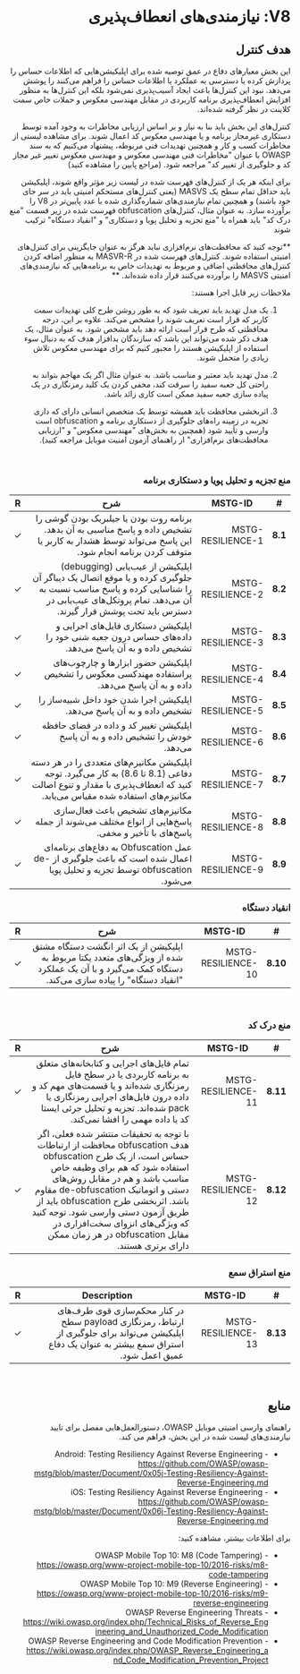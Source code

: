 <div dir="rtl" markdown="1">

# V8: نیازمندی‌های انعطاف‌پذیری

## هدف کنترل

این بخش معیارهای دفاع در عمق توصیه شده برای اپلیکیشن‌هایی که اطلاعات حساس را پردازش کرده یا دسترسی به عملکرد یا اطلاعات حساس را فراهم می‌کنند را پوشش می‌دهد. نبود این کنترل‌ها باعث ایجاد آسیب‌پذیری نمی‌شود بلکه این کنترل‌ها به منظور افزایش انعطاف‌پذیری برنامه کاربردی در مقابل مهندسی معکوس و حملات خاص سمت کلاینت در نظر گرفته شده‌اند.

کنترل‌های این بخش باید بنا به نیاز و بر اساس ارزیابی مخاطرات به وجود آمده توسط دستکاری غیرمجاز برنامه و یا مهندسی معکوس کد اعمال شوند. برای مشاهده لیستی از مخاطرات کسب و کار و همچنین تهدیدات فنی مربوطه، پیشنهاد می‌کنیم که به سند OWASP با عنوان "مخاطرات فنی مهندسی معکوس و مهندسی معکوس تغییر غیر مجاز کد و جلوگیری از تغییر کد" مراجعه شود. (مراجع پایین را مشاهده کنید)

برای اینکه هر یک از کنترل‌های فهرست شده در لیست زیر مؤثر واقع شوند، اپلیکیشن باید حداقل تمام سطح یک MASVS  (یعنی کنترل‌های مستحکم امنیتی باید در سر جای خود باشند) و همچنین تمام نیازمندی‌های شماره‌گذاری شده با عدد پایین‌تر در V8 را برآورده سازد. به عنوان مثال، کنترل‌های obfuscation فهرست شده در زیر قسمت "منع درک کد" باید همراه با "منع تجزیه و تحلیل پویا و دستکاری" و "انقیاد دستگاه" ترکیب شوند

**توجه کنید که محافظت‌های نرم‌افزاری نباید هرگز به عنوان جایگزینی برای کنترل‌های امنیتی استفاده شوند. کنترل‌های فهرست شده در MASVR-R به منظور اضافه کردن کنترل‌های محافظتی اضافی و مربوط به تهدیدات خاص به برنامه‌هایی که نیازمندی‌های امنیتی MASVS را برآورده می‌کنند قرار داده شده‌اند. **

ملاحظات زیر قابل اجرا هستند:

1. یک مدل تهدید باید تعریف شود  که به طور روشن طرح کلی تهدیدات سمت کاربر که قرار است تعریف شوند را مشخص می‌کند. علاوه بر این، درجه محافظتی که طرح قرار است ارائه دهد باید مشخص شود. به عنوان مثال، یک هدف ذکر شده می‌تواند این باشد که سازندگان بدافزار هدف که به دنبال سوء استفاده از اپلیکیشن هستند را مجبور کنیم که برای مهندسی معکوس تلاش زیادی را متحمل شوند.

2. مدل تهدید باید معتبر و مناسب باشد. به عنوان مثال اگر یک مهاجم بتواند به راحتی کل جعبه سفید را سرقت کند، مخفی کردن یک کلید رمزنگاری در یک پیاده سازی جعبه سفید ممکن است کاری زائد باشد.

3. اثربخشی محافظت باید همیشه توسط یک متخصص انسانی دارای که داری تجربه در زمینه راه‌های جلوگیری از دستکاری برنامه و obfuscation است وارسی و تأیید شود (همچنین به بخش‌های "مهندسی معکوس" و "ارزیابی محافظت‌های نرم‌افزاری" از راهنمای آزمون امنیت موبایل مراجعه کنید).

<div style="page-break-after: always; visibility: hidden">
\pagebreak
</div>

### منع تجزیه و تحلیل پویا و دستکاری برنامه

| # | MSTG-ID | شرح | R |
| -- | -------- | ---------------------- | - |
| **8.1** | MSTG-RESILIENCE-1 | برنامه روت بودن یا جیلبریک بودن گوشی را تشخیص داده و پاسخ مناسبی به آن بدهد. این پاسخ می‌تواند توسط هشدار به کاربر یا متوقف کردن برنامه انجام شود. | ✓ |
| **8.2** | MSTG-RESILIENCE-2 | اپلیکیشن از عیب‌یابی (debugging) جلوگیری کرده و یا موقع اتصال یک دیباگر آن را شناسایی کرده و پاسخ مناسب نسبت به آن می‌دهد.  تمام پروتکل‌های عیب‌یابی در دسترس باید تحت پوشش قرار گیرند. | ✓ |
| **8.3** | MSTG-RESILIENCE-3 | اپلیکیشن دستکاری فایل‌های اجرایی و داده‌های حساس درون جعبه شنی خود را تشخیص داده و به آن پاسخ می‌دهد. | ✓ |
| **8.4** | MSTG-RESILIENCE-4 | اپلیکیشن حضور ابزارها و چارچوب‌های پراستفاده مهندکسی معکوس را تشخیص داده و به آن پاسخ می‌دهد.| ✓ |
| **8.5** | MSTG-RESILIENCE-5 | اپلیکیشن اجرا شدن خود داخل شبیه‌ساز را تشخیص داده و به آن پاسخ می‌دهد.  | ✓ |
| **8.6** | MSTG-RESILIENCE-6 | اپلیکیشن تغییر کد و داده در فضای حافظه خودش را تشخیص داده و به آن پاسخ می‌دهد. | ✓ |
| **8.7** | MSTG-RESILIENCE-7 | اپلیکیشن مکانیزم‌های متعددی را در هر دسته دفاعی (8.1 تا 8.6) به کار می‌گیرد. توجه کنید که انعطاف‌پذیری با مقدار و تنوع اصالت مکانیزم‌های استفاده شده مقیاس می‌یابد. | ✓ |
| **8.8** | MSTG-RESILIENCE-8 | مکانیزم‌های تشخیص باعث فعال‌سازی پاسخ‌هایی از انواع مختلف می‌شوند از جمله پاسخ‌های با تأخیر و مخفی. | ✓ |
| **8.9** | MSTG-RESILIENCE-9 | عمل Obfuscation به دفاع‌های برنامه‌ای اعمال شده است که باعث جلوگیری از de-obfuscation توسط تجزیه و تحلیل پویا می‌شود.  | ✓ |

### انقیاد دستگاه

| # | MSTG-ID | شرح | R |
| -- | -------- | ---------------------- | - |
| **8.10** | MSTG-RESILIENCE-10 | اپلیکیشن از یک اثر انگشت دستگاه مشتق شده از ویژگی‌های متعدد یکتا مربوط به دستگاه کمک می‌گیرد و با آن یک عملکرد "انقیاد دستگاه" را پیاده سازی می‌کند. | ✓ |

<div style="page-break-after: always; visibility: hidden">
\pagebreak
</div>

### منع درک کد

| # | MSTG-ID | شرح | R |
| -- | -------- | ---------------------- | - |
| **8.11** | MSTG-RESILIENCE-11 |تمام فایل‌های اجرایی و کتابخانه‌های متعلق به برنامه کاربردی یا در سطح فایل رمزنگاری شده‌اند و یا قسمت‌های مهم کد و داده درون فایل‌های اجرایی رمزنگاری یا pack شده‌اند. تجزیه و تحلیل جرئی ایستا کد یا داده مهمی را افشا نمی‌کند. | ✓ |
| **8.12** | MSTG-RESILIENCE-12 | با توجه به تحقیقات منتشر شده فعلی، اگر هدف obfuscation محافظت از ارتباطات حساس است، از یک طرح obfuscation استفاده شود که هم برای وظیفه خاص مناسب باشد و هم در مقابل روش‌های دستی و اتوماتیک de-obfuscation مقاوم باشد. اثربخشی طرح obfuscation باید از طریق آزمون دستی وارسی شود. توجه کنید که ویژگی‌های انزوای سخت‌افزاری در مقابل obfuscation در هر زمان ممکن دارای برتری هستند.  | ✓ |

### منع استراق سمع

| # | MSTG-ID | Description | R |
| -- | -------- | ---------------------- | - |
| **8.13** | MSTG-RESILIENCE-13 | در کنار محکم‌سازی قوی طرف‌های ارتباط، رمزنگاری payload سطح اپلیکیشن می‌تواند برای جلوگیری از استراق سمع بیشتر به عنوان یک دفاع عمیق اعمل شود. | ✓ |

<div style="page-break-after: always; visibility: hidden">
\pagebreak
</div>

## منابع

راهنمای وارسی امنیتی موبایل OWASP، دستورالعمل‌هایی مفصل برای تایید نیازمندی‌های لیست شده در این بخش، فراهم می کند.

- Android: Testing Resiliency Against Reverse Engineering - <https://github.com/OWASP/owasp-mstg/blob/master/Document/0x05j-Testing-Resiliency-Against-Reverse-Engineering.md>
- iOS: Testing Resiliency Against Reverse Engineering - <https://github.com/OWASP/owasp-mstg/blob/master/Document/0x06j-Testing-Resiliency-Against-Reverse-Engineering.md>

برای اطلاعات بیشتر، مشاهده کنید:

- OWASP Mobile Top 10: M8 (Code Tampering) - <https://owasp.org/www-project-mobile-top-10/2016-risks/m8-code-tampering>
- OWASP Mobile Top 10: M9 (Reverse Engineering) - <https://owasp.org/www-project-mobile-top-10/2016-risks/m9-reverse-engineering>
- OWASP Reverse Engineering Threats - <https://wiki.owasp.org/index.php/Technical_Risks_of_Reverse_Engineering_and_Unauthorized_Code_Modification>
- OWASP Reverse Engineering and Code Modification Prevention - <https://wiki.owasp.org/index.php/OWASP_Reverse_Engineering_and_Code_Modification_Prevention_Project>

</div>

